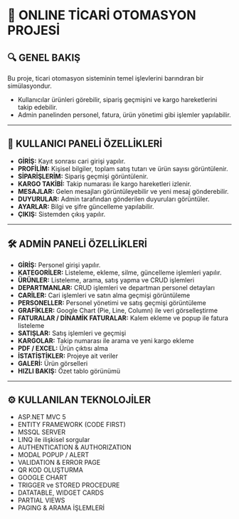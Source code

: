 # 🧾 ONLINE TİCARİ OTOMASYON PROJESİ

## 🔍 GENEL BAKIŞ  
Bu proje, ticari otomasyon sisteminin temel işlevlerini barındıran bir simülasyondur.  
- Kullanıcılar ürünleri görebilir, sipariş geçmişini ve kargo hareketlerini takip edebilir.  
- Admin panelinden personel, fatura, ürün yönetimi gibi işlemler yapılabilir.  

---

## 👥 KULLANICI PANELİ ÖZELLİKLERİ
- **GİRİŞ:** Kayıt sonrası cari girişi yapılır.  
- **PROFİLİM:** Kişisel bilgiler, toplam satış tutarı ve ürün sayısı görüntülenir.  
- **SİPARİŞLERİM:** Sipariş geçmişi görüntülenir.  
- **KARGO TAKİBİ:** Takip numarası ile kargo hareketleri izlenir.  
- **MESAJLAR:** Gelen mesajları görüntüleyebilir ve yeni mesaj gönderebilir.  
- **DUYURULAR:** Admin tarafından gönderilen duyuruları görüntüler.  
- **AYARLAR:** Bilgi ve şifre güncelleme yapılabilir.  
- **ÇIKIŞ:** Sistemden çıkış yapılır.  

---

## 🛠️ ADMİN PANELİ ÖZELLİKLERİ
- **GİRİŞ:** Personel girişi yapılır.  
- **KATEGORİLER:** Listeleme, ekleme, silme, güncelleme işlemleri yapılır.  
- **ÜRÜNLER:** Listeleme, arama, satış yapma ve CRUD işlemleri  
- **DEPARTMANLAR:** CRUD işlemleri ve departman personel detayları  
- **CARİLER:** Cari işlemleri ve satın alma geçmişi görüntüleme  
- **PERSONELLER:** Personel yönetimi ve satış geçmişi görüntüleme  
- **GRAFİKLER:** Google Chart (Pie, Line, Column) ile veri görselleştirme  
- **FATURALAR / DİNAMİK FATURALAR:** Kalem ekleme ve popup ile fatura listeleme  
- **SATIŞLAR:** Satış işlemleri ve geçmişi  
- **KARGOLAR:** Takip numarası ile arama ve yeni kargo ekleme  
- **PDF / EXCEL:** Ürün çıktısı alma  
- **İSTATİSTİKLER:** Projeye ait veriler  
- **GALERİ:** Ürün görselleri  
- **HIZLI BAKIŞ:** Özet tablo görünümü  

---

## ⚙️ KULLANILAN TEKNOLOJİLER
- ASP.NET MVC 5  
- ENTITY FRAMEWORK (CODE FIRST)  
- MSSQL SERVER  
- LINQ ile ilişkisel sorgular  
- AUTHENTICATION & AUTHORIZATION  
- MODAL POPUP / ALERT  
- VALIDATION & ERROR PAGE  
- QR KOD OLUŞTURMA  
- GOOGLE CHART  
- TRIGGER ve STORED PROCEDURE  
- DATATABLE, WIDGET CARDS  
- PARTIAL VIEWS  
- PAGING & ARAMA İŞLEMLERİ  
